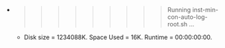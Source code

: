 * >>>>>>>>> Running inst-min-con-auto-log-root.sh ...
  * Disk size = 1234088K. Space Used = 16K. Runtime = 00:00:00:00.
